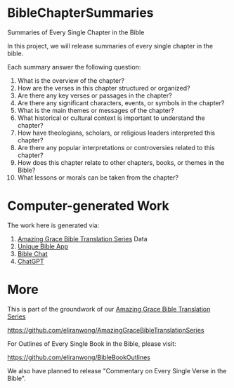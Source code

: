 # BibleChapterSummaries

Summaries of Every Single Chapter in the Bible

In this project, we will release summaries of every single chapter in the bible.

Each summary answer the following question:

1. What is the overview of the chapter?
2. How are the verses in this chapter structured or organized?
3. Are there any key verses or passages in the chapter?
4. Are there any significant characters, events, or symbols in the chapter?
5. What is the main themes or messages of the chapter?
6. What historical or cultural context is important to understand the chapter?
7. How have theologians, scholars, or religious leaders interpreted this chapter?
8. Are there any popular interpretations or controversies related to this chapter?
9. How does this chapter relate to other chapters, books, or themes in the Bible?
10. What lessons or morals can be taken from the chapter?

# Computer-generated Work

The work here is generated via:

1. [Amazing Grace Bible Translation Series](https://github.com/eliranwong/AmazingGraceBibleTranslationSeries) Data
2. [Unique Bible App](https://github.com/eliranwong/UniqueBible)
3. [Bible Chat](https://github.com/eliranwong/UniqueBible/wiki/Bible-Chat-with-ChatGPT-API)
4. [ChatGPT](https://openai.com/product)

# More

This is part of the groundwork of our [Amazing Grace Bible Translation Series](https://github.com/eliranwong/AmazingGraceBibleTranslationSeries)

https://github.com/eliranwong/AmazingGraceBibleTranslationSeries

For Outlines of Every Single Book in the Bible, please visit:

https://github.com/eliranwong/BibleBookOutlines

We also have planned to release "Commentary on Every Single Verse in the Bible".
